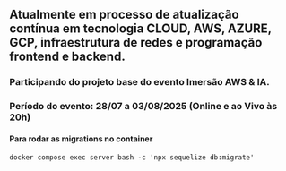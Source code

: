 ## Atualmente em processo de atualização contínua em tecnologia CLOUD, AWS, AZURE, GCP, infraestrutura de redes e programação frontend e backend.

### Participando do projeto base do evento Imersão AWS & IA.

### Período do evento: 28/07 a 03/08/2025 (Online e ao Vivo às 20h)

#### Para rodar as migrations no container ####
```
docker compose exec server bash -c 'npx sequelize db:migrate'
```

